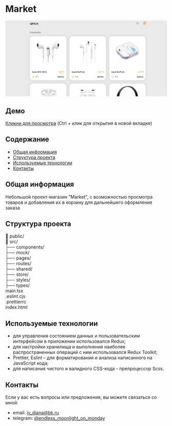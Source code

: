 # Market
![Market photo](/project4-1.jpg)

## Демо
[Кликни для просмотра](https://enddless.github.io/market/) (Ctrl + клик для открытия в новой вкладке)

## Содержание
- [Общая информация](#общая-информация)
- [Структура проекта](#структура-проекта)
- [Используемые технологии](#используемые-технологии)
- [Контакты](#контакты)

## Общая информация
Небольшой проект-магазин "Market", с возможностью просмотра товаров и добавления их в корзину для дальнейшего оформления заказа

## Структура проекта
📁 public/    
📁 src/    
├── components/    
├── mock/    
├── pages/    
├── routes/    
├── shared/    
├── store/    
├── styles/    
├── types/    
main.tsx    
.eslint.cjs    
.prettierrc    
index.html    
 

## Используемые технологии
- для управления состоянием данных и пользовательским интерфейсом в приложении использовался Redux;
- для настройки хранилища и выполнения наиболее распространенных операций с ним использовался Redux Toolkit;
- Prettier, Eslint – для форматирования и анализа написанного на JavaScript кода;
- для написания чистого и валидного CSS-кода - препроцессор Scss.

## Контакты
Если у вас есть вопросы или предложения, вы можете связаться со мной:

- email: [iv_diana@bk.ru](mailto:iv_diana@bk.ru)
- telegram: [@endless_moonlight_on_monday](https://t.me/endless_moonlight_on_monday)
